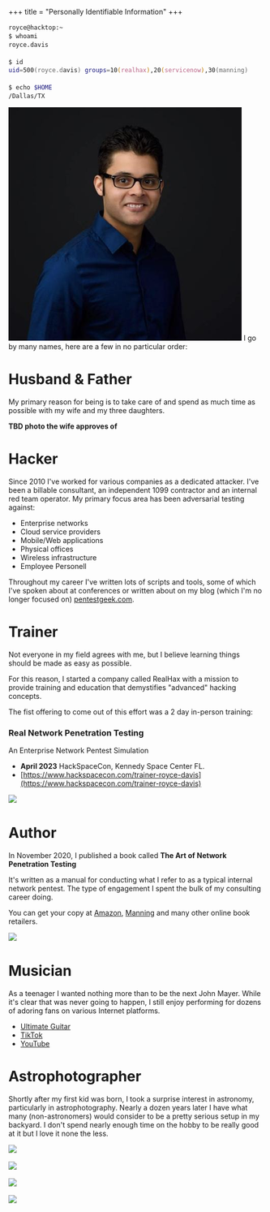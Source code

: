+++
title = "Personally Identifiable Information"
+++ 


```zsh
royce@hacktop:~
$ whoami
royce.davis

$ id
uid=500(royce.davis) groups=10(realhax),20(servicenow),30(manning)

$ echo $HOME
/Dallas/TX
```


![](../images/corporate-sellout.jpeg)
I go by many names, here are a few in no particular order:

# Husband & Father
My primary reason for being is to take care of and spend as much time as possible with my wife and my three daughters.

**TBD photo the wife approves of**

# Hacker
Since 2010 I've worked for various companies as a dedicated attacker.  I've been a billable consultant, an independent 1099 contractor and an internal red team operator. My primary focus area has been adversarial testing against:

* Enterprise networks
* Cloud service providers
* Mobile/Web applications
* Physical offices
* Wireless infrastructure
* Employee Personell

Throughout my career I've written lots of scripts and tools, some of which I've spoken about at conferences or written about on my blog (which I'm no longer focused on) [pentestgeek.com](https://www.pentestgeek.com/blog).

# Trainer
Not everyone in my field agrees with me, but I believe learning things should be made as easy as possible.

For this reason, I started a company called RealHax with a mission to provide training and education that demystifies "advanced" hacking concepts.

The fist offering to come out of this effort was a 2 day in-person training:
### Real Network Penetration Testing
An Enterprise Network Pentest Simulation


* **April 2023** HackSpaceCon, Kennedy Space Center FL.
* [https://www.hackspacecon.com/trainer-royce-davis](https://www.hackspacecon.com/trainer-royce-davis)

![](/images/realhax.png)

# Author
In November 2020, I published a book called **The Art of Network Penetration Testing**

It's written as a manual for conducting what I refer to as a typical internal network pentest.  The type of engagement I spent the bulk of my consulting career doing.

You can get your copy at [Amazon](https://amzn.to/42hs6tA), [Manning](https://www.manning.com/books/the-art-of-network-penetration-testing) and many other online book retailers.

![](/images/anpt.png)

# Musician
As a teenager I wanted nothing more than to be the next John Mayer.  While it's clear that was never going to happen, I still enjoy performing for dozens of adoring fans on various Internet platforms.

* [Ultimate Guitar](https://www.ultimate-guitar.com/u/r3dy)
* [TikTok](https://www.tiktok.com/@theonlyroycedavis)
* [YouTube](https://www.youtube.com/@roycedavis5313)

# Astrophotographer
Shortly after my first kid was born, I took a surprise interest in astronomy, particularly in astrophotography.  Nearly a dozen years later I have what many (non-astronomers) would consider to be a pretty serious setup in my backyard.  I don't spend nearly enough time on the hobby to be really good at it but I love it none the less.

![](/images/astro0.jpg)

![](/images/astro1.jpg)

![](/images/astro2.jpg)

![](/images/astro3.jpg)
